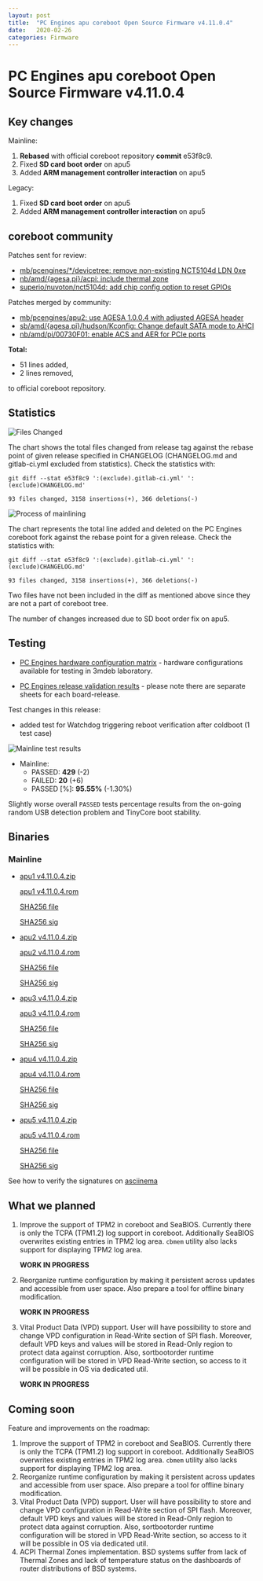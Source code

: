 ```yaml
---
layout: post
title:  "PC Engines apu coreboot Open Source Firmware v4.11.0.4"
date:   2020-02-26
categories: Firmware
---
```

# PC Engines apu coreboot Open Source Firmware v4.11.0.4

## Key changes

Mainline:

1. **Rebased** with official coreboot repository **commit** e53f8c9.
2. Fixed **SD card boot order** on apu5
3. Added **ARM management controller interaction** on apu5

Legacy:

1. Fixed **SD card boot order** on apu5
2. Added **ARM management controller interaction** on apu5

## coreboot community

Patches sent for review:

* [mb/pcengines/*/devicetree: remove non-existing NCT5104d LDN 0xe](https://review.coreboot.org/c/coreboot/+/38851)
* [nb/amd/{agesa,pi}/acpi: include thermal zone](https://review.coreboot.org/c/coreboot/+/38755)
* [superio/nuvoton/nct5104d: add chip config option to reset GPIOs](https://review.coreboot.org/c/coreboot/+/38850)

Patches merged by community:

* [mb/pcengines/apu2: use AGESA 1.0.0.4 with adjusted AGESA header](https://review.coreboot.org/c/coreboot/+/35906)
* [sb/amd/{agesa,pi}/hudson/Kconfig: Change default SATA mode to AHCI](https://review.coreboot.org/c/coreboot/+/35891)
* [nb/amd/pi/00730F01: enable ACS and AER for PCIe ports](https://review.coreboot.org/c/coreboot/+/35313)

**Total:**

* 51 lines added,
* 2 lines removed,

to official coreboot repository.

## Statistics

![Files Changed](https://cloud.3mdeb.com/index.php/s/6Kcnsa5pdiMHZye/preview)

The chart shows the total files changed from release tag against the rebase
point of given release specified in CHANGELOG (CHANGELOG.md and gitlab-ci.yml
excluded from statistics). Check the statistics with:

```
git diff --stat e53f8c9 ':(exclude).gitlab-ci.yml' ':(exclude)CHANGELOG.md'
```

`93 files changed, 3158 insertions(+), 366 deletions(-)`

![Process of mainlining](https://cloud.3mdeb.com/index.php/s/cdSCMYPar85DfRC/preview)

The chart represents the total line added and deleted on the PC Engines
coreboot fork against the rebase point for a given release. Check the
statistics with:

```
git diff --stat e53f8c9 ':(exclude).gitlab-ci.yml' ':(exclude)CHANGELOG.md'
```

`93 files changed, 3158 insertions(+), 366 deletions(-)`

Two files have not been included in the diff as mentioned above since they are
not a part of coreboot tree.

The number of changes increased due to SD boot order fix on apu5.

## Testing

* [PC Engines hardware configuration matrix](https://cloud.3mdeb.com/index.php/s/ce829QADwA7sHx9/preview) - hardware configurations available for testing in 3mdeb laboratory.

* [PC Engines release validation results](https://3mdeb.us16.list-manage.com/track/click?u=fce95b885fc13fbf1db611816&id=96d9b426c0&e=16ffa34a09) - please note there are separate sheets for each board-release.

Test changes in this release:
* added test for Watchdog triggering reboot verification after coldboot (1 test
  case)

![Mainline test results](https://cloud.3mdeb.com/index.php/s/ffdPGTXk6mBJTiX/preview)

* Mainline:
  * PASSED: **429** (-2)
  * FAILED: **20** (+6)
  * PASSED [%]: **95.55%** (-1.30%)

Slightly worse overall `PASSED` tests percentage results from the on-going
random USB detection problem and TinyCore boot stability.

## Binaries

### Mainline

* [apu1 v4.11.0.4.zip](https://3mdeb.com/open-source-firmware/pcengines/apu1/apu1_v4.11.0.4.zip)

  [apu1 v4.11.0.4.rom](https://3mdeb.com/open-source-firmware/pcengines/apu1/apu1_v4.11.0.4.rom)

  [SHA256 file](https://3mdeb.com/open-source-firmware/pcengines/apu1/apu1_v4.11.0.4.SHA256)

  [SHA256 sig](https://3mdeb.com/open-source-firmware/pcengines/apu1/apu1_v4.11.0.4.SHA256.sig)

* [apu2 v4.11.0.4.zip](https://3mdeb.com/open-source-firmware/pcengines/apu2/apu2_v4.11.0.4.zip)

  [apu2 v4.11.0.4.rom](https://3mdeb.com/open-source-firmware/pcengines/apu2/apu2_v4.11.0.4.rom)

  [SHA256 file](https://3mdeb.com/open-source-firmware/pcengines/apu2/apu2_v4.11.0.4.SHA256)

  [SHA256 sig](https://3mdeb.com/open-source-firmware/pcengines/apu2/apu2_v4.11.0.4.SHA256.sig)

* [apu3 v4.11.0.4.zip](https://3mdeb.com/open-source-firmware/pcengines/apu3/apu3_v4.11.0.4.zip)

  [apu3 v4.11.0.4.rom](https://3mdeb.com/open-source-firmware/pcengines/apu3/apu3_v4.11.0.4.rom)

  [SHA256 file](https://3mdeb.com/open-source-firmware/pcengines/apu3/apu3_v4.11.0.4.SHA256)

  [SHA256 sig](https://3mdeb.com/open-source-firmware/pcengines/apu3/apu3_v4.11.0.4.SHA256.sig)

* [apu4 v4.11.0.4.zip](https://3mdeb.com/open-source-firmware/pcengines/apu4/apu4_v4.11.0.4.zip)

  [apu4 v4.11.0.4.rom](https://3mdeb.com/open-source-firmware/pcengines/apu4/apu4_v4.11.0.4.rom)

  [SHA256 file](https://3mdeb.com/open-source-firmware/pcengines/apu4/apu4_v4.11.0.4.SHA256)

  [SHA256 sig](https://3mdeb.com/open-source-firmware/pcengines/apu4/apu4_v4.11.0.4.SHA256.sig)

* [apu5 v4.11.0.4.zip](https://3mdeb.com/open-source-firmware/pcengines/apu5/apu5_v4.11.0.4.zip)

  [apu5 v4.11.0.4.rom](https://3mdeb.com/open-source-firmware/pcengines/apu5/apu5_v4.11.0.4.rom)

  [SHA256 file](https://3mdeb.com/open-source-firmware/pcengines/apu5/apu5_v4.11.0.4.SHA256)

  [SHA256 sig](https://3mdeb.com/open-source-firmware/pcengines/apu5/apu5_v4.11.0.4.SHA256.sig)

See how to verify the signatures on [asciinema](https://asciinema.org/a/269426)

## What we planned

1. Improve the support of TPM2 in coreboot and SeaBIOS. Currently there is only
   the TCPA (TPM1.2) log support in coreboot. Additionally SeaBIOS overwrites
   existing entries in TPM2 log area. `cbmem` utility also lacks support for
   displaying TPM2 log area.

   **WORK IN PROGRESS**

2. Reorganize runtime configuration by making it persistent across updates and
   accessible from user space. Also prepare a tool for offline binary
   modification.

   **WORK IN PROGRESS**

3. Vital Product Data (VPD) support. User will have possibility to store
   and change VPD configuration in Read-Write section of SPI flash. Moreover,
   default VPD keys and values will be stored in Read-Only region to protect
   data against corruption. Also, sortbootorder runtime configuration will be
   stored in VPD Read-Write section, so access to it will be possible in OS
   via dedicated util.

   **WORK IN PROGRESS**

## Coming soon

Feature and improvements on the roadmap:

1. Improve the support of TPM2 in coreboot and SeaBIOS. Currently there is only
   the TCPA (TPM1.2) log support in coreboot. Additionally SeaBIOS overwrites
   existing entries in TPM2 log area. `cbmem` utility also lacks support for
   displaying TPM2 log area.
2. Reorganize runtime configuration by making it persistent across updates and
   accessible from user space. Also prepare a tool for offline binary
   modification.
3. Vital Product Data (VPD) support. User will have possibility to store
   and change VPD configuration in Read-Write section of SPI flash. Moreover,
   default VPD keys and values will be stored in Read-Only region to protect
   data against corruption. Also, sortbootorder runtime configuration will be
   stored in VPD Read-Write section, so access to it will be possible in OS
   via dedicated util.
4. ACPI Thermal Zones implementation. BSD systems suffer from lack of Thermal
   Zones and lack of temperature status on the dashboards of router
   distributions of BSD systems.
